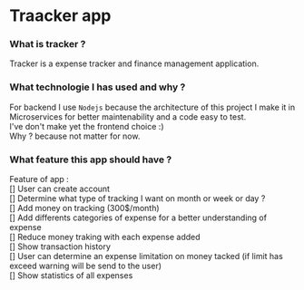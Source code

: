 # Traacker app

### What is tracker ?  
Tracker is a expense tracker and finance management application.  

### What technologie I has used and why ?
For backend I use `Nodejs` because the architecture  of this project I make it in Microservices for better maintenability and a code easy to test.  
I've don't make yet the frontend choice :)  
Why ? because not matter for now.

### What feature this app should have ?  
Feature of app :  
 [] User can create account  
 [] Determine what type of tracking I want on month or week or day ?  
 [] Add money on tracking (300$/month)  
 [] Add differents categories of expense for a better understanding of expense     
 [] Reduce money traking with each expense added  
 [] Show transaction history  
 [] User can determine an expense limitation on money tacked (if limit has exceed warning will be send to the user)  
 [] Show statistics of all expenses